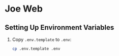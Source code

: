 # Joe Web
 
## Setting Up Environment Variables
1. Copy `.env.template` to `.env`:
   ```bash
   cp .env.template .env
   ```
